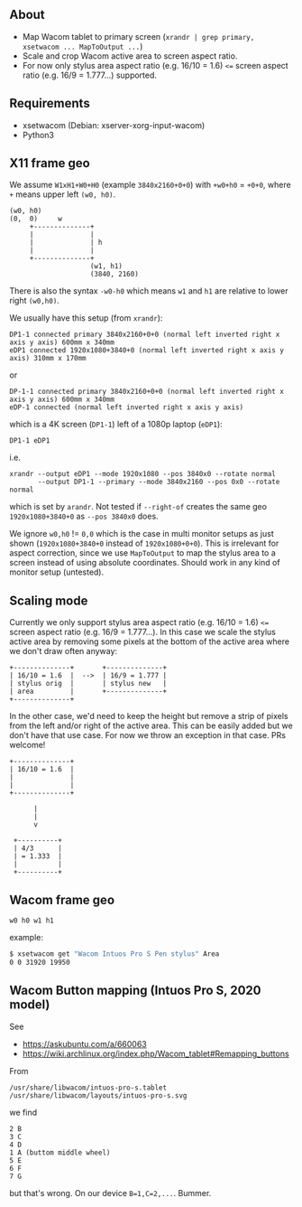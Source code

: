 About
-----

* Map Wacom tablet to primary screen (`xrandr | grep primary, xsetwacom ...
  MapToOutput ...`)
* Scale and crop Wacom active area to screen aspect ratio.
* For now only stylus area aspect ratio (e.g. 16/10 = 1.6) `<=` screen aspect
  ratio (e.g. 16/9 = 1.777...) supported.

Requirements
------------

* xsetwacom (Debian: xserver-xorg-input-wacom)
* Python3


X11 frame geo
-------------

We assume `W1xH1+W0+H0` (example `3840x2160+0+0`) with `+w0+h0` = `+0+0`, where
`+` means upper left `(w0, h0)`.

```
(w0, h0)
(0,  0)     w
     +--------------+
     |              |
     |              | h
     |              |
     +--------------+
                    (w1, h1)
                    (3840, 2160)
```

There is also the syntax `-w0-h0` which means `w1` and `h1` are relative to lower
right `(w0,h0)`.

We usually have this setup (from `xrandr`):

```
DP1-1 connected primary 3840x2160+0+0 (normal left inverted right x axis y axis) 600mm x 340mm
eDP1 connected 1920x1080+3840+0 (normal left inverted right x axis y axis) 310mm x 170mm
```

or

```
DP-1-1 connected primary 3840x2160+0+0 (normal left inverted right x axis y axis) 600mm x 340mm
eDP-1 connected (normal left inverted right x axis y axis)
```

which is a 4K screen (`DP1-1`) left of a 1080p laptop (`eDP1`):

```
DP1-1 eDP1
```

i.e.

```
xrandr --output eDP1 --mode 1920x1080 --pos 3840x0 --rotate normal
       --output DP1-1 --primary --mode 3840x2160 --pos 0x0 --rotate normal
```

which is set by `arandr`. Not tested if `--right-of` creates the same geo
`1920x1080+3840+0` as `--pos 3840x0` does.

We ignore `w0,h0` != `0,0` which is the case in multi monitor setups as just shown
(`1920x1080+3840+0` instead of `1920x1080+0+0`). This is irrelevant for aspect
correction, since we use `MapToOutput` to map the stylus area to a screen instead
of using absolute coordinates. Should work in any kind of monitor setup
(untested).


Scaling mode
------------

Currently we only support stylus area aspect ratio (e.g. 16/10 = 1.6) `<=`
screen aspect ratio (e.g. 16/9 = 1.777...). In this case we scale the stylus
active area by removing some pixels at the bottom of the active area where we
don't draw often anyway:

```
+--------------+       +--------------+
| 16/10 = 1.6  |  -->  | 16/9 = 1.777 |
| stylus orig  |       | stylus new   |
| area         |       +--------------+
+--------------+
```

In the other case, we'd need to keep the height but remove a strip of pixels
from the left and/or right of the active area. This can be easily added but we
don't have that use case. For now we throw an exception in that case. PRs
welcome!

```
+--------------+
| 16/10 = 1.6  |
|              |
|              |
+--------------+

      |
      |
      v

 +----------+
 | 4/3      |
 | = 1.333  |
 |          |
 +----------+
```

Wacom frame geo
---------------

```
w0 h0 w1 h1
```

example:

```sh
$ xsetwacom get "Wacom Intuos Pro S Pen stylus" Area
0 0 31920 19950
```

Wacom Button mapping (Intuos Pro S, 2020 model)
-----------------------------------------------

See

* https://askubuntu.com/a/660063
* https://wiki.archlinux.org/index.php/Wacom_tablet#Remapping_buttons

From

```
/usr/share/libwacom/intuos-pro-s.tablet
/usr/share/libwacom/layouts/intuos-pro-s.svg
```

we find

```
2 B
3 C
4 D
1 A (buttom middle wheel)
5 E
6 F
7 G
```

but that's wrong. On our device `B=1,C=2,...`. Bummer.
